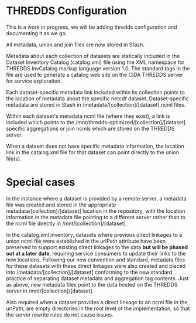 THREDDS Configuration
=====================

This is a work in progress, we will be adding thredds configuration and documenting it as we go.

All metadata, union and join files are now stored in Stash. 

Metadata about each collection of datasets are statically included in the Dataset Inventory Catalog (catalog.xml) file using the XML namespace for THREDDS InvCatalog markup language version 1.0. The standard tags in the file are used to generate a catalog web site on the CIDA THREDDS server for service exploration. 

Each dataset-specific metadata link included within its collection points to the location of metadata about the specific netcdf dataset. Dataset-specific metadata are stored in Stash in /metadata/[collection]/[dataset].ncml files. 

Within each dataset's metadata ncml file (where they exist), a link is included which points to the /mnt/thredds-optimized/[collection]/[dataset] specific aggregations or join ncmls which are stored on the THREDDS server.

When a dataset does not have specific metadata information, the location link in the catalog.xml file for that dataset can point directly to the union file(s).

Special cases
=============

In the instance where a dataset is provided by a remote server, a metadata file was created and stored in the appropriate metadata/[collection]/[dataset] location in the repository, with the location information in the metadata file pointing to a different server rather than to the ncml file directly in /mnt/[collection]/[dataset]. 

In the catalog.xml inventory, datasets where previous direct linkages to a union ncml file were established in the urlPath attribute have been preserved to support existing direct linkages to the data **but will be phased out at a later date**, requiring service consumers to update their links to the new locations. Following our new convention and standard, metadata files for these datasets with these direct linkages were also created and placed into /metadata/[collection]/[dataset] conforming to the new standard practice of separating dataset metadata and aggregation tag contents. Just as above, new metadata files point to the data hosted on the THREDDS server in /mnt/[collection]/[dataset].

Also required when a dataset provides a direct linkage to an ncml file in the urlPath, are empty directories in the root level of the implementation, so that the server rewrite rules do not cause issues.




  
